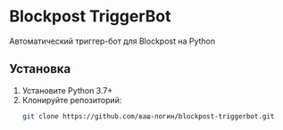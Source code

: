 # Blockpost TriggerBot

Автоматический триггер-бот для Blockpost на Python

## Установка
1. Установите Python 3.7+
2. Клонируйте репозиторий:
   ```bash
   git clone https://github.com/ваш-логин/blockpost-triggerbot.git

